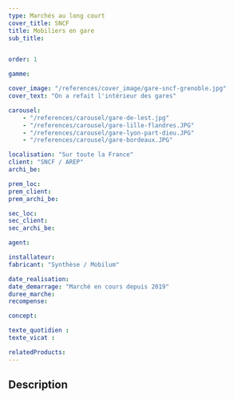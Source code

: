 ```yaml
---
type: Marchés au long court
cover_title: SNCF
title: Mobiliers en gare
sub_title:


order: 1

gamme:

cover_image: "/references/cover_image/gare-sncf-grenoble.jpg"
cover_text: "On a refait l'intérieur des gares"

carousel:
    - "/references/carousel/gare-de-lest.jpg"
    - "/references/carousel/gare-lille-flandres.JPG"
    - "/references/carousel/gare-lyon-part-dieu.JPG"
    - "/references/carousel/gare-bordeaux.JPG"

localisation: "Sur toute la France"
client: "SNCF / AREP"
archi_be:

prem_loc:
prem_client:
prem_archi_be:

sec_loc:
sec_client:
sec_archi_be:

agent:

installateur:
fabricant: "Synthèse / Mobilum"

date_realisation:
date_demarrage: "Marché en cours depuis 2019"
duree_marche:
recompense:

concept:

texte_quotidien :
texte_vicat :

relatedProducts:
---
```


## Description
